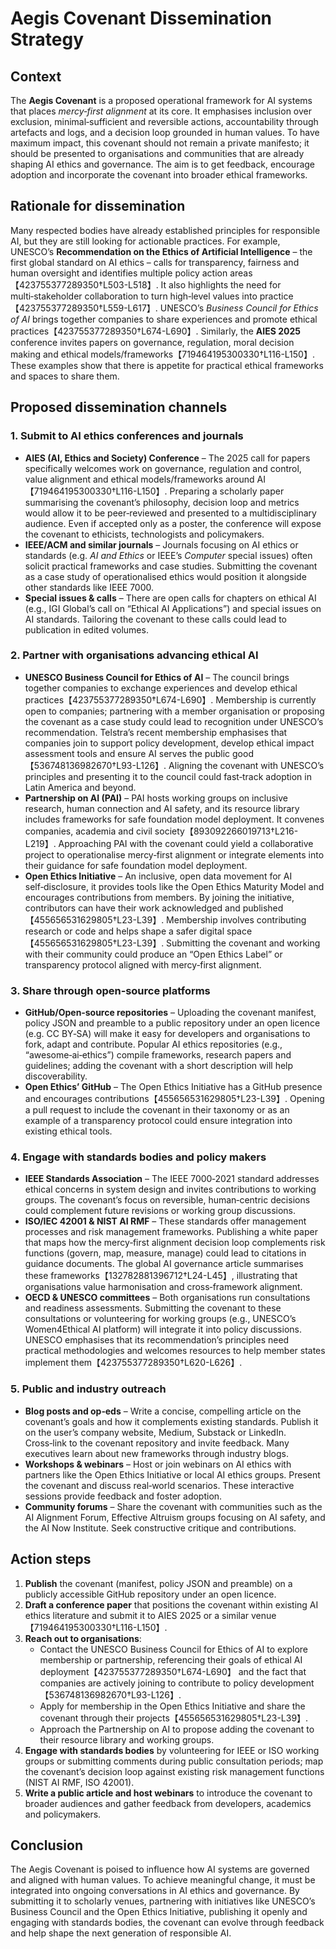 # Aegis Covenant Dissemination Strategy

## Context

The **Aegis Covenant** is a proposed operational framework for AI systems that places *mercy‑first alignment* at its core.  It emphasises inclusion over exclusion, minimal‑sufficient and reversible actions, accountability through artefacts and logs, and a decision loop grounded in human values.  To have maximum impact, this covenant should not remain a private manifesto; it should be presented to organisations and communities that are already shaping AI ethics and governance.  The aim is to get feedback, encourage adoption and incorporate the covenant into broader ethical frameworks.

## Rationale for dissemination

Many respected bodies have already established principles for responsible AI, but they are still looking for actionable practices.  For example, UNESCO’s **Recommendation on the Ethics of Artificial Intelligence** – the first global standard on AI ethics – calls for transparency, fairness and human oversight and identifies multiple policy action areas【423755377289350†L503-L518】.  It also highlights the need for multi‑stakeholder collaboration to turn high‑level values into practice【423755377289350†L559-L617】.  UNESCO’s *Business Council for Ethics of AI* brings together companies to share experiences and promote ethical practices【423755377289350†L674-L690】.  Similarly, the **AIES 2025** conference invites papers on governance, regulation, moral decision making and ethical models/frameworks【719464195300330†L116-L150】.  These examples show that there is appetite for practical ethical frameworks and spaces to share them.

## Proposed dissemination channels

### 1. **Submit to AI ethics conferences and journals**

- **AIES (AI, Ethics and Society) Conference** – The 2025 call for papers specifically welcomes work on governance, regulation and control, value alignment and ethical models/frameworks around AI【719464195300330†L116-L150】.  Preparing a scholarly paper summarising the covenant’s philosophy, decision loop and metrics would allow it to be peer‑reviewed and presented to a multidisciplinary audience.  Even if accepted only as a poster, the conference will expose the covenant to ethicists, technologists and policymakers.
- **IEEE/ACM and similar journals** – Journals focusing on AI ethics or standards (e.g. *AI and Ethics* or IEEE’s *Computer* special issues) often solicit practical frameworks and case studies.  Submitting the covenant as a case study of operationalised ethics would position it alongside other standards like IEEE 7000.
- **Special issues & calls** – There are open calls for chapters on ethical AI (e.g., IGI Global’s call on “Ethical AI Applications”) and special issues on AI standards.  Tailoring the covenant to these calls could lead to publication in edited volumes.

### 2. **Partner with organisations advancing ethical AI**

- **UNESCO Business Council for Ethics of AI** – The council brings together companies to exchange experiences and develop ethical practices【423755377289350†L674-L690】.  Membership is currently open to companies; partnering with a member organisation or proposing the covenant as a case study could lead to recognition under UNESCO’s recommendation.  Telstra’s recent membership emphasises that companies join to support policy development, develop ethical impact assessment tools and ensure AI serves the public good【536748136982670†L93-L126】.  Aligning the covenant with UNESCO’s principles and presenting it to the council could fast‑track adoption in Latin America and beyond.
- **Partnership on AI (PAI)** – PAI hosts working groups on inclusive research, human connection and AI safety, and its resource library includes frameworks for safe foundation model deployment.  It convenes companies, academia and civil society【893092266019713†L216-L219】.  Approaching PAI with the covenant could yield a collaborative project to operationalise mercy‑first alignment or integrate elements into their guidance for safe foundation model deployment.
- **Open Ethics Initiative** – An inclusive, open data movement for AI self‑disclosure, it provides tools like the Open Ethics Maturity Model and encourages contributions from members.  By joining the initiative, contributors can have their work acknowledged and published【455656531629805†L23-L39】.  Membership involves contributing research or code and helps shape a safer digital space【455656531629805†L23-L39】.  Submitting the covenant and working with their community could produce an “Open Ethics Label” or transparency protocol aligned with mercy‑first alignment.

### 3. **Share through open‑source platforms**

- **GitHub/Open‑source repositories** – Uploading the covenant manifest, policy JSON and preamble to a public repository under an open licence (e.g. CC BY‑SA) will make it easy for developers and organisations to fork, adapt and contribute.  Popular AI ethics repositories (e.g., “awesome‑ai‑ethics”) compile frameworks, research papers and guidelines; adding the covenant with a short description will help discoverability.
- **Open Ethics’ GitHub** – The Open Ethics Initiative has a GitHub presence and encourages contributions【455656531629805†L23-L39】.  Opening a pull request to include the covenant in their taxonomy or as an example of a transparency protocol could ensure integration into existing ethical tools.

### 4. **Engage with standards bodies and policy makers**

- **IEEE Standards Association** – The IEEE 7000‑2021 standard addresses ethical concerns in system design and invites contributions to working groups.  The covenant’s focus on reversible, human‑centric decisions could complement future revisions or working group discussions.
- **ISO/IEC 42001 & NIST AI RMF** – These standards offer management processes and risk management frameworks.  Publishing a white paper that maps how the mercy‑first alignment decision loop complements risk functions (govern, map, measure, manage) could lead to citations in guidance documents.  The global AI governance article summarises these frameworks【132782881396712†L24-L45】, illustrating that organisations value harmonisation and cross‑framework alignment.
- **OECD & UNESCO committees** – Both organisations run consultations and readiness assessments.  Submitting the covenant to these consultations or volunteering for working groups (e.g., UNESCO’s Women4Ethical AI platform) will integrate it into policy discussions.  UNESCO emphasises that its recommendation’s principles need practical methodologies and welcomes resources to help member states implement them【423755377289350†L620-L626】.

### 5. **Public and industry outreach**

- **Blog posts and op‑eds** – Write a concise, compelling article on the covenant’s goals and how it complements existing standards.  Publish it on the user’s company website, Medium, Substack or LinkedIn.  Cross‑link to the covenant repository and invite feedback.  Many executives learn about new frameworks through industry blogs.
- **Workshops & webinars** – Host or join webinars on AI ethics with partners like the Open Ethics Initiative or local AI ethics groups.  Present the covenant and discuss real‑world scenarios.  These interactive sessions provide feedback and foster adoption.
- **Community forums** – Share the covenant with communities such as the AI Alignment Forum, Effective Altruism groups focusing on AI safety, and the AI Now Institute.  Seek constructive critique and contributions.

## Action steps

1. **Publish** the covenant (manifest, policy JSON and preamble) on a publicly accessible GitHub repository under an open licence.
2. **Draft a conference paper** that positions the covenant within existing AI ethics literature and submit it to AIES 2025 or a similar venue【719464195300330†L116-L150】.
3. **Reach out to organisations**:
   - Contact the UNESCO Business Council for Ethics of AI to explore membership or partnership, referencing their goals of ethical AI deployment【423755377289350†L674-L690】 and the fact that companies are actively joining to contribute to policy development【536748136982670†L93-L126】.
   - Apply for membership in the Open Ethics Initiative and share the covenant through their projects【455656531629805†L23-L39】.
   - Approach the Partnership on AI to propose adding the covenant to their resource library and working groups.
4. **Engage with standards bodies** by volunteering for IEEE or ISO working groups or submitting comments during public consultation periods; map the covenant’s decision loop against existing risk management functions (NIST AI RMF, ISO 42001).
5. **Write a public article and host webinars** to introduce the covenant to broader audiences and gather feedback from developers, academics and policymakers.

## Conclusion

The Aegis Covenant is poised to influence how AI systems are governed and aligned with human values.  To achieve meaningful change, it must be integrated into ongoing conversations in AI ethics and governance.  By submitting it to scholarly venues, partnering with initiatives like UNESCO’s Business Council and the Open Ethics Initiative, publishing it openly and engaging with standards bodies, the covenant can evolve through feedback and help shape the next generation of responsible AI.
